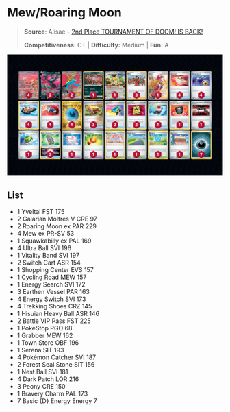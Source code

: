 # Mew/Roaring Moon

> **Source**: Alisae - [2nd Place TOURNAMENT OF DOOM! IS BACK!](https://play.limitlesstcg.com/tournament/65494af838bc634315076c0f/player/alisae/decklist)
> 
> **Competitiveness:** C+ | **Difficulty:** Medium | **Fun:** A

![decklist](../../!Images/Standard/8BST-PAR/Mew-Roaring%20Moon.png)

## List
* 1 Yveltal FST 175
* 2 Galarian Moltres V CRE 97
* 2 Roaring Moon ex PAR 229
* 4 Mew ex PR-SV 53
* 1 Squawkabilly ex PAL 169
* 4 Ultra Ball SVI 196
* 1 Vitality Band SVI 197
* 2 Switch Cart ASR 154
* 1 Shopping Center EVS 157
* 1 Cycling Road MEW 157
* 1 Energy Search SVI 172
* 3 Earthen Vessel PAR 163
* 4 Energy Switch SVI 173
* 4 Trekking Shoes CRZ 145
* 1 Hisuian Heavy Ball ASR 146
* 2 Battle VIP Pass FST 225
* 1 PokéStop PGO 68
* 1 Grabber MEW 162
* 1 Town Store OBF 196
* 1 Serena SIT 193
* 4 Pokémon Catcher SVI 187
* 2 Forest Seal Stone SIT 156
* 1 Nest Ball SVI 181
* 4 Dark Patch LOR 216
* 3 Peony CRE 150
* 1 Bravery Charm PAL 173
* 7 Basic {D} Energy Energy 7
